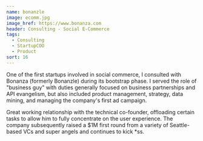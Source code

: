 ```yaml
---
name: bonanzle
image: ecomm.jpg
image_href: https://www.bonanza.com
header: Consulting - Social E-Commerce
tags:
  - Consulting
  - StartupCOO
  - Product
sort: 16
---
```

One of the first startups involved in social commerce, I consulted with Bonanza (formerly Bonanzle) during its bootstrap phase. I served the role of "business guy" with duties generally focused on business partnerships and API evangelism, but also included product management, strategy, data mining, and managing the company's first ad campaign.

Great working relationship with the technical co-founder, offloading certain tasks to allow him to fully concentrate on the user experience. The company subsequently raised a $1M first round from a variety of Seattle-based VCs and super angels and continues to kick *ss.
